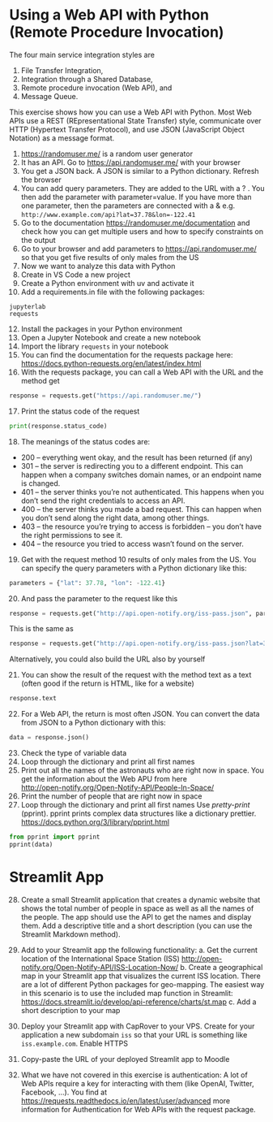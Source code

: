 # Using a Web API with Python (Remote Procedure Invocation)

The four main service integration styles are
1.	File Transfer Integration,
2.	Integration through a Shared Database,
3.	Remote procedure invocation (Web API), and
4.	Message Queue.

This exercise shows how you can use a Web API with Python. Most Web APIs use a REST (REpresentational State Transfer) style, communicate over HTTP (Hypertext Transfer Protocol), and use JSON (JavaScript Object Notation) as a message format. 

1.	https://randomuser.me/ is a random user generator 
2.	It has an API. Go to https://api.randomuser.me/ with your browser
3.	You get a JSON back. A JSON is similar to a Python dictionary.  Refresh the browser
4.	You can add query parameters. They are added to the URL with a ? . You then add the parameter with parameter=value. If you have more than one parameter, then the parameters are connected with a & e.g.
	```http://www.example.com/api?lat=37.78&lon=-122.41```
5.	Go to the documentation https://randomuser.me/documentation and check how you can get multiple users and how to specify constraints on the output
6.	Go to your browser and add parameters to https://api.randomuser.me/ so that you get five results of only males from the US
8.	Now we want to analyze this data with Python
9.	Create in VS Code a new project
10.	Create a Python environment with uv and activate it
11.	Add a requirements.in file with the following packages:
```
jupyterlab
requests
```
12.	Install the packages in your Python environment
13.	Open a Jupyter Notebook and create a new notebook
14.	Import the library `requests` in your notebook
15.	You can find the documentation for the requests package here:
 https://docs.python-requests.org/en/latest/index.html
16.	With the requests package, you can call a Web API with the URL and the method get
```python
response = requests.get("https://api.randomuser.me/")
```
17.	Print the status code of the request
```python
print(response.status_code)
```
18.	The meanings of the status codes are:
* 200 – everything went okay, and the result has been returned (if any)
* 301 – the server is redirecting you to a different endpoint. This can happen when a company switches domain names, or an endpoint name is changed.
* 401 – the server thinks you’re not authenticated. This happens when you don’t send the right credentials to access an API.
* 400 – the server thinks you made a bad request. This can happen when you don’t send along the right data, among other things.
* 403 – the resource you’re trying to access is forbidden – you don’t have the right permissions to see it.
* 404 – the resource you tried to access wasn’t found on the server.

19.	Get with the request method 10 results of only males from the US. You can specify the query parameters with a Python dictionary like this:
```python
parameters = {"lat": 37.78, "lon": -122.41}
```
20.	And pass the parameter to the request like this
```python
response = requests.get("http://api.open-notify.org/iss-pass.json", params=parameters)
```
This is the same as 
```python
response = requests.get("http://api.open-notify.org/iss-pass.json?lat=37.78&lon=-122.41")
```
Alternatively, you could also build the URL also by yourself

21.	You can show the result of the request with the method text as a text (often good if the return is HTML, like for a website)
```python
response.text
```
22.	For a Web API, the return is most often JSON. You can convert the data from JSON to a Python dictionary with this:
```python
data = response.json()
```
23.	Check the type of variable data
24.	Loop through the dictionary and print all first names
25.	Print out all the names of the astronauts who are right now in space. You get the information about the Web APU from here  
http://open-notify.org/Open-Notify-API/People-In-Space/ 
26.	Print the number of people that are right now in space
27.	Loop through the dictionary and print all first names
Use *pretty-print* (pprint). pprint prints complex data structures like a dictionary prettier.  https://docs.python.org/3/library/pprint.html 
```python
from pprint import pprint
pprint(data)
```

# Streamlit App

28.	Create a small Streamlit application that creates a dynamic website that shows the total number of people in space as well as all the names of the people. The app should use the API to get the names and display them. Add a descriptive title and a short description (you can use the Streamlit Markdown method).

29.	Add to your Streamlit app the following functionality:
a.	Get the current location of the International Space Station (ISS)
http://open-notify.org/Open-Notify-API/ISS-Location-Now/ 
b.	Create a geographical map in your Streamlit app that visualizes the current ISS location. There are a lot of different Python packages for geo-mapping. The easiest way in this scenario is to use the included map function in Streamlit: 
https://docs.streamlit.io/develop/api-reference/charts/st.map 
c.	Add a short description to your map

30.	Deploy your Streamlit app with CapRover to your VPS.  Create for your application a new subdomain `iss` so that your URL is something like `iss.example.com`. Enable HTTPS

31.	Copy-paste the URL of your deployed Streamlit app to Moodle

32.	What we have not covered in this exercise is authentication: A lot of Web APIs require a key for interacting with them (like OpenAI, Twitter, Facebook, …). You find at 
https://requests.readthedocs.io/en/latest/user/advanced
more information for Authentication for Web APIs with the request package. 
